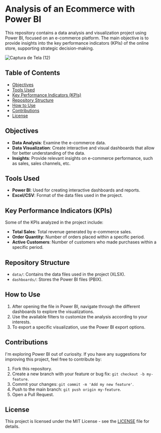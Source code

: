 # Analysis of an Ecommerce with Power BI

This repository contains a data analysis and visualization project using Power BI, focused on an e-commerce platform. The main objective is to provide insights into the key performance indicators (KPIs) of the online store, supporting strategic decision-making.

![Captura de Tela (12)](https://github.com/user-attachments/assets/9cce9549-37b7-494a-ac8a-e8dff76094b0)


## Table of Contents

- [Objectives](#objectives)
- [Tools Used](#tools-used)
- [Key Performance Indicators (KPIs)](#key-performance-indicators-kpis)
- [Repository Structure](#repository-structure)
- [How to Use](#how-to-use)
- [Contributions](#contributions)
- [License](#license)


## Objectives

- **Data Analysis**: Examine the e-commerce data.
- **Data Visualization**: Create interactive and visual dashboards that allow for better understanding of the data.
- **Insights**: Provide relevant insights on e-commerce performance, such as sales, sales channels, etc.

## Tools Used

- **Power BI**: Used for creating interactive dashboards and reports.
- **Excel/CSV**: Format of the data files used in the project.

## Key Performance Indicators (KPIs)

Some of the KPIs analyzed in the project include:

- **Total Sales**: Total revenue generated by e-commerce sales.
- **Order Quantity**: Number of orders placed within a specific period.
- **Active Customers**: Number of customers who made purchases within a specific period.

## Repository Structure

- `data/`: Contains the data files used in the project (XLSX).
- `dashboards/`: Stores the Power BI files (PBIX).

## How to Use

1. After opening the file in Power BI, navigate through the different dashboards to explore the visualizations.
2. Use the available filters to customize the analysis according to your interests.
3. To export a specific visualization, use the Power BI export options.

## Contributions

I'm exploring Power BI out of curiosity. If you have any suggestions for improving this project, feel free to contribute by:

1. Fork this repository.
2. Create a new branch with your feature or bug fix: `git checkout -b my-feature`.
3. Commit your changes: `git commit -m 'Add my new feature'`.
4. Push to the main branch: `git push origin my-feature`.
5. Open a Pull Request.

## License

This project is licensed under the MIT License - see the [LICENSE](LICENSE) file for details.

